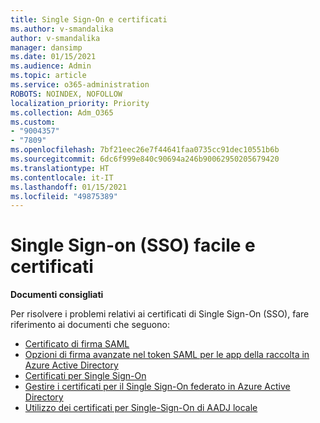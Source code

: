 ```yaml
---
title: Single Sign-On e certificati
ms.author: v-smandalika
author: v-smandalika
manager: dansimp
ms.date: 01/15/2021
ms.audience: Admin
ms.topic: article
ms.service: o365-administration
ROBOTS: NOINDEX, NOFOLLOW
localization_priority: Priority
ms.collection: Adm_O365
ms.custom:
- "9004357"
- "7809"
ms.openlocfilehash: 7bf21eec26e7f44641faa0735cc91dec10551b6b
ms.sourcegitcommit: 6dc6f999e840c90694a246b90062950205679420
ms.translationtype: HT
ms.contentlocale: it-IT
ms.lasthandoff: 01/15/2021
ms.locfileid: "49875389"
---
```

# <a name="seamless-single-sign-on-sso-and-certificates"></a>Single Sign-on (SSO) facile e certificati

**Documenti consigliati**

Per risolvere i problemi relativi ai certificati di Single Sign-On (SSO), fare riferimento ai documenti che seguono:

- [Certificato di firma SAML](https://docs.microsoft.com/azure/active-directory/manage-apps/configure-saml-single-sign-on#saml-signing-certificate)
- [Opzioni di firma avanzate nel token SAML per le app della raccolta in Azure Active Directory](https://docs.microsoft.com/azure/active-directory/manage-apps/certificate-signing-options)
- [Certificati per Single Sign-On](https://docs.microsoft.com/microsoft-365/enterprise/plan-for-third-party-ssl-certificates)
- [Gestire i certificati per il Single Sign-On federato in Azure Active Directory](https://docs.microsoft.com/azure/active-directory/manage-apps/manage-certificates-for-federated-single-sign-on)
- [Utilizzo dei certificati per Single-Sign-On di AADJ locale](https://docs.microsoft.com/windows/security/identity-protection/hello-for-business/hello-hybrid-aadj-sso-cert)
